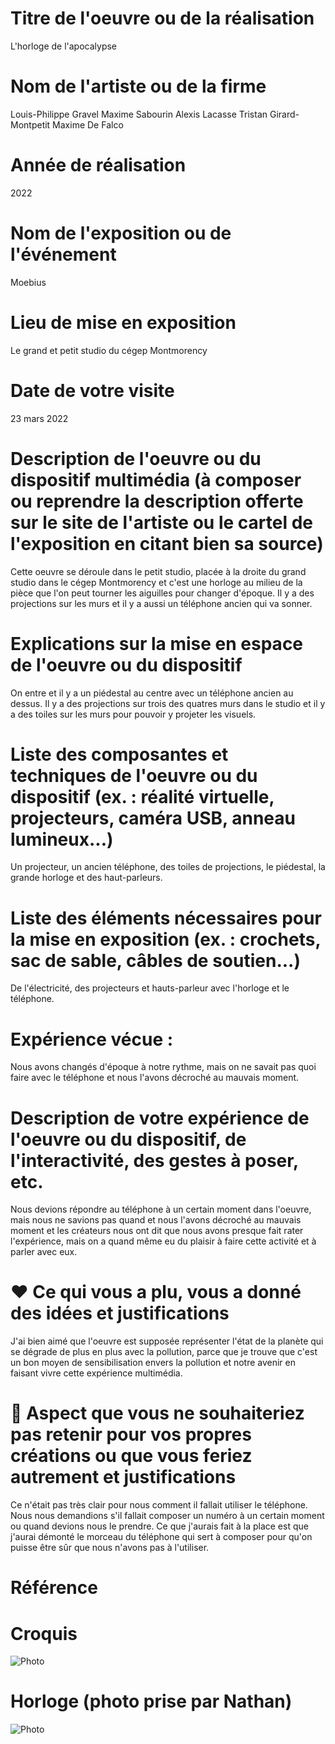 # Titre de l'oeuvre ou de la réalisation
L'horloge de l'apocalypse
# Nom de l'artiste ou de la firme
Louis-Philippe Gravel Maxime Sabourin Alexis Lacasse Tristan Girard-Montpetit Maxime De Falco
# Année de réalisation
2022
# Nom de l'exposition ou de l'événement
Moebius
 # Lieu de mise en exposition
Le grand et petit studio du cégep Montmorency
# Date de votre visite
23 mars 2022
 # Description de l'oeuvre ou du dispositif multimédia (à composer ou reprendre la description offerte sur le site de l'artiste ou le cartel de l'exposition en citant bien sa source)
Cette oeuvre se déroule dans le petit studio, placée à la droite du grand studio dans le cégep Montmorency et c'est une horloge au milieu de la pièce que l'on peut  tourner les aiguilles pour changer d'époque. Il y a des projections sur les murs et il y a aussi un téléphone ancien qui va sonner.
 # Explications sur la mise en espace de l'oeuvre ou du dispositif 
On entre et il y a un piédestal au centre avec un téléphone ancien au dessus. Il y a des projections sur trois des quatres murs dans le studio et il y a des toiles sur les murs pour pouvoir y projeter les visuels.
 # Liste des composantes et techniques de l'oeuvre ou du dispositif (ex. : réalité virtuelle, projecteurs, caméra USB, anneau lumineux...)
Un projecteur, un ancien téléphone, des toiles de projections, le piédestal, la grande horloge et des haut-parleurs.
 # Liste des éléments nécessaires pour la mise en exposition (ex. : crochets, sac de sable, câbles de soutien...)
De l'électricité, des projecteurs et hauts-parleur avec l'horloge et le téléphone.
 # Expérience vécue :
Nous avons changés d'époque à notre rythme, mais on ne savait pas quoi faire avec le téléphone et nous l'avons décroché au mauvais moment.
 # Description de votre expérience de l'oeuvre ou du dispositif, de l'interactivité, des gestes à poser, etc.
Nous devions répondre au téléphone à un certain moment dans l'oeuvre, mais nous ne savions pas quand et nous l'avons décroché au mauvais moment et les créateurs nous ont dit que nous avons presque fait rater l'expérience, mais on a quand même eu du plaisir à faire cette activité et à parler avec eux. 
 # ❤️ Ce qui vous a plu, vous a donné des idées et justifications
J'ai bien aimé que l'oeuvre est supposée représenter l'état de la planète qui se dégrade de plus en plus avec la pollution, parce que je trouve que c'est un bon moyen de sensibilisation envers la pollution et notre avenir en faisant vivre cette expérience multimédia.
 # 🤔 Aspect que vous ne souhaiteriez pas retenir pour vos propres créations ou que vous feriez autrement et justifications
Ce n'était pas très clair pour nous comment il fallait utiliser le téléphone. Nous nous demandions s'il fallait composer un numéro à un certain moment ou quand devions nous le prendre. Ce que j'aurais fait à la place est que j'aurai démonté le morceau du téléphone qui sert à composer pour qu'on puisse être sûr que nous n'avons pas à l'utiliser.
# Référence
# Croquis 
![Photo](https://github.com/eti45/porfolio_janelle_di_vincenzi_etienne/blob/main/projet_3e_annee_horloge_apocalypse/medias/Croquis%20.jpg)
# Horloge (photo prise par Nathan)
![Photo](https://github.com/eti45/porfolio_janelle_di_vincenzi_etienne/blob/main/projet_3e_annee_horloge_apocalypse/medias/horloge.png)
